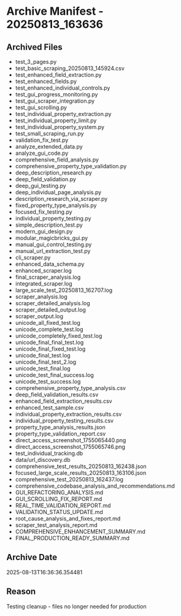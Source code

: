 # Archive Manifest - 20250813_163636

## Archived Files

- test_3_pages.py
- test_basic_scraping_20250813_145924.csv
- test_enhanced_field_extraction.py
- test_enhanced_fields.py
- test_enhanced_individual_controls.py
- test_gui_progress_monitoring.py
- test_gui_scraper_integration.py
- test_gui_scrolling.py
- test_individual_property_extraction.py
- test_individual_property_limit.py
- test_individual_property_system.py
- test_small_scraping_run.py
- validation_fix_test.py
- analyze_extended_data.py
- analyze_gui_code.py
- comprehensive_field_analysis.py
- comprehensive_property_type_validation.py
- deep_description_research.py
- deep_field_validation.py
- deep_gui_testing.py
- deep_individual_page_analysis.py
- description_research_via_scraper.py
- fixed_property_type_analysis.py
- focused_fix_testing.py
- individual_property_testing.py
- simple_description_test.py
- modern_gui_design.py
- modular_magicbricks_gui.py
- manual_gui_control_testing.py
- manual_url_extraction_test.py
- cli_scraper.py
- enhanced_data_schema.py
- enhanced_scraper.log
- final_scraper_analysis.log
- integrated_scraper.log
- large_scale_test_20250813_162707.log
- scraper_analysis.log
- scraper_detailed_analysis.log
- scraper_detailed_output.log
- scraper_output.log
- unicode_all_fixed_test.log
- unicode_complete_test.log
- unicode_completely_fixed_test.log
- unicode_final_final_test.log
- unicode_final_fixed_test.log
- unicode_final_test.log
- unicode_final_test_2.log
- unicode_test_final.log
- unicode_test_final_success.log
- unicode_test_success.log
- comprehensive_property_type_analysis.csv
- deep_field_validation_results.csv
- enhanced_field_extraction_results.csv
- enhanced_test_sample.csv
- individual_property_extraction_results.csv
- individual_property_testing_results.csv
- property_type_analysis_results.json
- property_type_validation_report.csv
- direct_access_screenshot_1755065440.png
- direct_access_screenshot_1755065746.png
- test_individual_tracking.db
- data/url_discovery.db
- comprehensive_test_results_20250813_162438.json
- focused_large_scale_results_20250813_163106.json
- comprehensive_test_20250813_162437.log
- comprehensive_codebase_analysis_and_recommendations.md
- GUI_REFACTORING_ANALYSIS.md
- GUI_SCROLLING_FIX_REPORT.md
- REAL_TIME_VALIDATION_REPORT.md
- VALIDATION_STATUS_UPDATE.md
- root_cause_analysis_and_fixes_report.md
- scraper_test_analysis_report.md
- COMPREHENSIVE_ENHANCEMENT_SUMMARY.md
- FINAL_PRODUCTION_READY_SUMMARY.md

## Archive Date
2025-08-13T16:36:36.354481

## Reason
Testing cleanup - files no longer needed for production
